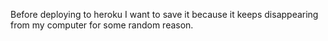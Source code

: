 Before deploying to heroku I want to save it because it keeps disappearing from my computer for some random reason.
